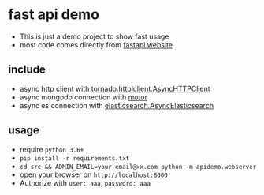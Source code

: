 # fast api demo
- This is just a demo project to show fast usage
- most code comes directly from [fastapi website](https://fastapi.tiangolo.com/)

## include

- async http client with [tornado.httplclient.AsyncHTTPClient](https://www.tornadoweb.org/en/stable/httpclient.html)
- async mongodb connection with [motor](https://motor.readthedocs.io/en/stable/)
- async es connection
  with [elasticsearch.AsyncElasticsearch](https://elasticsearch-py.readthedocs.io/en/7.10.0/async.html)

## usage
- require `python 3.6+`
- `pip install -r requirements.txt`
- `cd src && ADMIN_EMAIL=your-email@xx.com python -m apidemo.webserver`
- open your browser on `http://localhost:8000`
- Authorize with `user: aaa`, `password: aaa`
